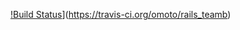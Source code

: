 [!Build Status](https://travis-ci.org/omoto/rails_teamb.svg?branch=master)](https://travis-ci.org/omoto/rails_teamb)
